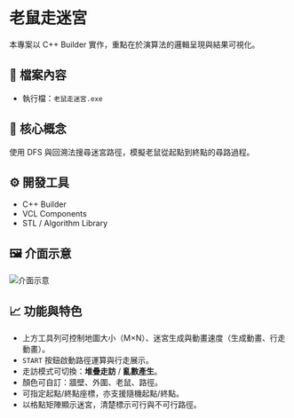 # 老鼠走迷宮

本專案以 C++ Builder 實作，重點在於演算法的邏輯呈現與結果可視化。

## 📂 檔案內容

- 執行檔：`老鼠走迷宮.exe`

## 🧠 核心概念

使用 DFS 與回溯法搜尋迷宮路徑，模擬老鼠從起點到終點的尋路過程。

## ⚙️ 開發工具

- C++ Builder
- VCL Components
- STL / Algorithm Library

## 🖼️ 介面示意

![介面示意](./demo.png)

## 📈 功能與特色

- 上方工具列可控制地圖大小（M×N）、迷宮生成與動畫速度（生成動畫、行走動畫）。
- `START` 按鈕啟動路徑運算與行走展示。
- 走訪模式可切換：**堆疊走訪** / **亂數產生**。
- 顏色可自訂：牆壁、外圍、老鼠、路徑。
- 可指定起點/終點座標，亦支援隨機起點/終點。
- 以格點矩陣顯示迷宮，清楚標示可行與不可行路徑。
